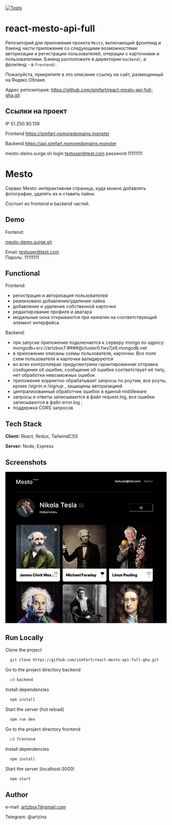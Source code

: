 [![Tests](https://github.com/yandex-praktikum/react-mesto-api-full-gha/actions/workflows/tests.yml/badge.svg)](https://github.com/yandex-praktikum/react-mesto-api-full-gha/actions/workflows/tests.yml)

# react-mesto-api-full

Репозиторий для приложения проекта `Mesto`, включающий фронтенд и бэкенд части приложения со следующими возможностями: авторизации и регистрации пользователей, операции с карточками и пользователями. Бэкенд расположите в директории `backend/`, а фронтенд - в `frontend/`.

Пожалуйста, прикрепите в это описание ссылку на сайт, размещенный на Яндекс.Облаке.

Адрес репозитория: https://github.com/simfart/react-mesto-api-full-gha.git

## Ссылки на проект

IP 51.250.90.139

Frontend https://simfart.nomoredomains.monster

Backend https://api.simfart.nomoredomains.monster

mesto-demo.surge.sh
login testuser@test.com
password 11111111

# Mesto

Cервис Mesto: интерактивная страница, куда можно добавлять фотографии, удалять их и ставить лайки.

Состоит из frontend и backend частей.

## Demo

Fontend:

[mesto-demo.surge.sh](https://mesto-demo.surge.sh/)

Email: testuser@test.com  
Пароль: 11111111

## Functional

Frontend:

- регистрация и авторизация пользователей
- реализовано добавление/удаление лайка
- добавление и удаление собственной карточки
- редактирование профиля и аватара
- модальные окна открываются при нажатии на соответствующий элемент интерфейса

Backend:

- при запуске приложение подключается к серверу mongo по адресу: mongodb+srv://artzbox7:####@cluster0.fws7jx6.mongodb.net
- в приложении описаны схемы пользователя, карточки. Все поля схем пользователя и карточки валидируются
- во всех контроллерах предусмотрена гарантированная отправка сообщения об ошибке, сообщение об ошибке соответствует её типу, нет обработки невозможных ошибок
- приложение корректно обрабатывает запросы по роутам, все роуты, кроме /signin и /signup , защищены авторизацией
- централизованный обработчик ошибок в единой middleware
- запросы и ответы записываются в файл request.log, все ошибки записываются в файл error.log ;
- поддержка CORS запросов

## Tech Stack

**Client:** React, Redux, TailwindCSS

**Server:** Node, Express

## Screenshots

![Desktop app screenshot](./screenshot/mesto.jpg)

## Run Locally

Clone the project

```bash
  git clone https://github.com/simfart/react-mesto-api-full-gha.git
```

Go to the project directory backend

```bash
  cd backend
```

Install dependencies

```bash
  npm install
```

Start the server (hot reload)

```bash
  npm run dev
```

Go to the project directory frontend

```bash
  cd frontend
```

Install dependencies

```bash
  npm install
```

Start the server (localhost:3000)

```bash
  npm start
```

## Author

e-mail: artzbox7@gmail.com

Telegram: @artzina
